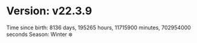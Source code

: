 # Version: v22.3.9
Time since birth: 8136 days, 195265 hours, 11715900 minutes, 702954000 seconds
Season: Winter ❄️
